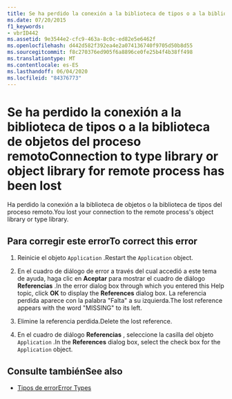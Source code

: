 ```yaml
---
title: Se ha perdido la conexión a la biblioteca de tipos o a la biblioteca de objetos del proceso remoto
ms.date: 07/20/2015
f1_keywords:
- vbrID442
ms.assetid: 9e3544e2-cfc9-463a-8c0c-ed82e5e6462f
ms.openlocfilehash: d442d582f392ea4e2a074136740f9705d50b8d55
ms.sourcegitcommit: f8c270376ed905f6a8896ce0fe25b4f4b38ff498
ms.translationtype: MT
ms.contentlocale: es-ES
ms.lasthandoff: 06/04/2020
ms.locfileid: "84376773"
---
```

# <a name="connection-to-type-library-or-object-library-for-remote-process-has-been-lost"></a><span data-ttu-id="1f0e1-102">Se ha perdido la conexión a la biblioteca de tipos o a la biblioteca de objetos del proceso remoto</span><span class="sxs-lookup"><span data-stu-id="1f0e1-102">Connection to type library or object library for remote process has been lost</span></span>
<span data-ttu-id="1f0e1-103">Ha perdido la conexión a la biblioteca de objetos o la biblioteca de tipos del proceso remoto.</span><span class="sxs-lookup"><span data-stu-id="1f0e1-103">You lost your connection to the remote process's object library or type library.</span></span>  
  
## <a name="to-correct-this-error"></a><span data-ttu-id="1f0e1-104">Para corregir este error</span><span class="sxs-lookup"><span data-stu-id="1f0e1-104">To correct this error</span></span>  
  
1. <span data-ttu-id="1f0e1-105">Reinicie el objeto `Application` .</span><span class="sxs-lookup"><span data-stu-id="1f0e1-105">Restart the `Application` object.</span></span>  
  
2. <span data-ttu-id="1f0e1-106">En el cuadro de diálogo de error a través del cual accedió a este tema de ayuda, haga clic en **Aceptar** para mostrar el cuadro de diálogo **Referencias** .</span><span class="sxs-lookup"><span data-stu-id="1f0e1-106">In the error dialog box through which you entered this Help topic, click **OK** to display the **References** dialog box.</span></span> <span data-ttu-id="1f0e1-107">La referencia perdida aparece con la palabra "Falta" a su izquierda.</span><span class="sxs-lookup"><span data-stu-id="1f0e1-107">The lost reference appears with the word "MISSING" to its left.</span></span>  
  
3. <span data-ttu-id="1f0e1-108">Elimine la referencia perdida.</span><span class="sxs-lookup"><span data-stu-id="1f0e1-108">Delete the lost reference.</span></span>  
  
4. <span data-ttu-id="1f0e1-109">En el cuadro de diálogo **Referencias** , seleccione la casilla del objeto `Application` .</span><span class="sxs-lookup"><span data-stu-id="1f0e1-109">In the **References** dialog box, select the check box for the `Application` object.</span></span>  
  
## <a name="see-also"></a><span data-ttu-id="1f0e1-110">Consulte también</span><span class="sxs-lookup"><span data-stu-id="1f0e1-110">See also</span></span>

- [<span data-ttu-id="1f0e1-111">Tipos de error</span><span class="sxs-lookup"><span data-stu-id="1f0e1-111">Error Types</span></span>](../programming-guide/language-features/error-types.md)
